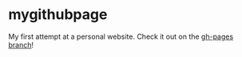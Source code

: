 # mygithubpage  
  
My first attempt at a personal website. Check it out on the [gh-pages branch](https://github.com/RunEMC/mygithubpage/tree/gh-pages)!
